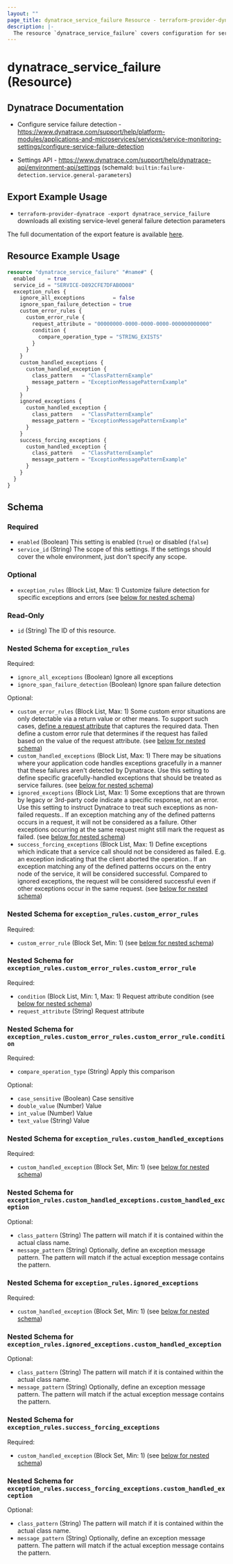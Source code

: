 ```yaml
---
layout: ""
page_title: dynatrace_service_failure Resource - terraform-provider-dynatrace"
description: |-
  The resource `dynatrace_service_failure` covers configuration for service-level general failure detection parameters
---
```


# dynatrace_service_failure (Resource)

## Dynatrace Documentation

- Configure service failure detection - https://www.dynatrace.com/support/help/platform-modules/applications-and-microservices/services/service-monitoring-settings/configure-service-failure-detection

- Settings API - https://www.dynatrace.com/support/help/dynatrace-api/environment-api/settings (schemaId: `builtin:failure-detection.service.general-parameters`)

## Export Example Usage

- `terraform-provider-dynatrace -export dynatrace_service_failure` downloads all existing service-level general failure detection parameters

The full documentation of the export feature is available [here](https://registry.terraform.io/providers/dynatrace-oss/dynatrace/latest/docs/guides/export-v2).

## Resource Example Usage

```terraform
resource "dynatrace_service_failure" "#name#" {
  enabled    = true
  service_id = "SERVICE-D892CFE7DFAB0D08"
  exception_rules {
    ignore_all_exceptions         = false
    ignore_span_failure_detection = true
    custom_error_rules {
      custom_error_rule {
        request_attribute = "00000000-0000-0000-0000-000000000000"
        condition {
          compare_operation_type = "STRING_EXISTS"
        }
      }
    }
    custom_handled_exceptions {
      custom_handled_exception {
        class_pattern   = "ClassPatternExample"
        message_pattern = "ExceptionMessagePatternExample"
      }
    }
    ignored_exceptions {
      custom_handled_exception {
        class_pattern   = "ClassPatternExample"
        message_pattern = "ExceptionMessagePatternExample"
      }
    }
    success_forcing_exceptions {
      custom_handled_exception {
        class_pattern   = "ClassPatternExample"
        message_pattern = "ExceptionMessagePatternExample"
      }
    }
  }
}
```

<!-- schema generated by tfplugindocs -->
## Schema

### Required

- `enabled` (Boolean) This setting is enabled (`true`) or disabled (`false`)
- `service_id` (String) The scope of this settings. If the settings should cover the whole environment, just don't specify any scope.

### Optional

- `exception_rules` (Block List, Max: 1) Customize failure detection for specific exceptions and errors (see [below for nested schema](#nestedblock--exception_rules))

### Read-Only

- `id` (String) The ID of this resource.

<a id="nestedblock--exception_rules"></a>
### Nested Schema for `exception_rules`

Required:

- `ignore_all_exceptions` (Boolean) Ignore all exceptions
- `ignore_span_failure_detection` (Boolean) Ignore span failure detection

Optional:

- `custom_error_rules` (Block List, Max: 1) Some custom error situations are only detectable via a return value or other means. To support such cases, [define a request attribute](https://dt-url.net/ys5k0p4y) that captures the required data. Then define a custom error rule that determines if the request has failed based on the value of the request attribute. (see [below for nested schema](#nestedblock--exception_rules--custom_error_rules))
- `custom_handled_exceptions` (Block List, Max: 1) There may be situations where your application code handles exceptions gracefully in a manner that these failures aren't detected by Dynatrace. Use this setting to define specific gracefully-handled exceptions that should be treated as service failures. (see [below for nested schema](#nestedblock--exception_rules--custom_handled_exceptions))
- `ignored_exceptions` (Block List, Max: 1) Some exceptions that are thrown by legacy or 3rd-party code indicate a specific response, not an error. Use this setting to instruct Dynatrace to treat such exceptions as non-failed requests.. If an exception matching any of the defined patterns occurs in a request, it will not be considered as a failure. Other exceptions occurring at the same request might still mark the request as failed. (see [below for nested schema](#nestedblock--exception_rules--ignored_exceptions))
- `success_forcing_exceptions` (Block List, Max: 1) Define exceptions which indicate that a service call should not be considered as failed. E.g. an exception indicating that the client aborted the operation.. If an exception matching any of the defined patterns occurs on the entry node of the service, it will be considered successful. Compared to ignored exceptions, the request will be considered successful even if other exceptions occur in the same request. (see [below for nested schema](#nestedblock--exception_rules--success_forcing_exceptions))

<a id="nestedblock--exception_rules--custom_error_rules"></a>
### Nested Schema for `exception_rules.custom_error_rules`

Required:

- `custom_error_rule` (Block Set, Min: 1) (see [below for nested schema](#nestedblock--exception_rules--custom_error_rules--custom_error_rule))

<a id="nestedblock--exception_rules--custom_error_rules--custom_error_rule"></a>
### Nested Schema for `exception_rules.custom_error_rules.custom_error_rule`

Required:

- `condition` (Block List, Min: 1, Max: 1) Request attribute condition (see [below for nested schema](#nestedblock--exception_rules--custom_error_rules--custom_error_rule--condition))
- `request_attribute` (String) Request attribute

<a id="nestedblock--exception_rules--custom_error_rules--custom_error_rule--condition"></a>
### Nested Schema for `exception_rules.custom_error_rules.custom_error_rule.condition`

Required:

- `compare_operation_type` (String) Apply this comparison

Optional:

- `case_sensitive` (Boolean) Case sensitive
- `double_value` (Number) Value
- `int_value` (Number) Value
- `text_value` (String) Value




<a id="nestedblock--exception_rules--custom_handled_exceptions"></a>
### Nested Schema for `exception_rules.custom_handled_exceptions`

Required:

- `custom_handled_exception` (Block Set, Min: 1) (see [below for nested schema](#nestedblock--exception_rules--custom_handled_exceptions--custom_handled_exception))

<a id="nestedblock--exception_rules--custom_handled_exceptions--custom_handled_exception"></a>
### Nested Schema for `exception_rules.custom_handled_exceptions.custom_handled_exception`

Optional:

- `class_pattern` (String) The pattern will match if it is contained within the actual class name.
- `message_pattern` (String) Optionally, define an exception message pattern. The pattern will match if the actual exception message contains the pattern.



<a id="nestedblock--exception_rules--ignored_exceptions"></a>
### Nested Schema for `exception_rules.ignored_exceptions`

Required:

- `custom_handled_exception` (Block Set, Min: 1) (see [below for nested schema](#nestedblock--exception_rules--ignored_exceptions--custom_handled_exception))

<a id="nestedblock--exception_rules--ignored_exceptions--custom_handled_exception"></a>
### Nested Schema for `exception_rules.ignored_exceptions.custom_handled_exception`

Optional:

- `class_pattern` (String) The pattern will match if it is contained within the actual class name.
- `message_pattern` (String) Optionally, define an exception message pattern. The pattern will match if the actual exception message contains the pattern.



<a id="nestedblock--exception_rules--success_forcing_exceptions"></a>
### Nested Schema for `exception_rules.success_forcing_exceptions`

Required:

- `custom_handled_exception` (Block Set, Min: 1) (see [below for nested schema](#nestedblock--exception_rules--success_forcing_exceptions--custom_handled_exception))

<a id="nestedblock--exception_rules--success_forcing_exceptions--custom_handled_exception"></a>
### Nested Schema for `exception_rules.success_forcing_exceptions.custom_handled_exception`

Optional:

- `class_pattern` (String) The pattern will match if it is contained within the actual class name.
- `message_pattern` (String) Optionally, define an exception message pattern. The pattern will match if the actual exception message contains the pattern.
 